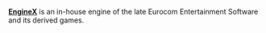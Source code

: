 [**EngineX**](https://sphinxandthecursedmummy.fandom.com/wiki/EngineX) is an in-house engine of the late Eurocom Entertainment Software and its derived games.
